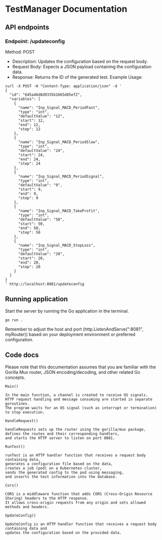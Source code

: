 # TestManager Documentation

## API endpoints

### Endpoint: /updateconfig
Method: POST
- Description: Updates the configuration based on the request body.
- Request Body: Expects a JSON payload containing the configuration data.
- Response: Returns the ID of the generated test.
Example Usage:

```
curl -X POST -H "Content-Type: application/json" -d '
{
  "id": "645a46d8d9335b1665d85ef2",
  "variables": [
    {
      "name": "Inp_Signal_MACD_PeriodFast",
      "type": "int",
      "defaultValue": "12",
      "start": 12,
      "end": 12,
      "step": 12
    },
    {
      "name": "Inp_Signal_MACD_PeriodSlow",
      "type": "int",
      "defaultValue": "24",
      "start": 24,
      "end": 24,
      "step": 24
    },
    {
      "name": "Inp_Signal_MACD_PeriodSignal",
      "type": "int",
      "defaultValue": "9",
      "start": 9,
      "end": 9,
      "step": 9
    },
    {
      "name": "Inp_Signal_MACD_TakeProfit",
      "type": "int",
      "defaultValue": "50",
      "start": 50,
      "end": 50,
      "step": 50
    },
    {
      "name": "Inp_Signal_MACD_StopLoss",
      "type": "int",
      "defaultValue": "20",
      "start": 20,
      "end": 20,
      "step": 20
    }
  ]
}
' http://localhost:8081/updateconfig
```


## Running application

Start the server by running the Go application in the terminal.

```
go run .
``` 
Remember to adjust the host and port (http.ListenAndServe(":8081", myRouter)) based on your deployment environment or preferred configuration.

## Code docs

Please note that this documentation assumes that you are familiar with the Gorilla Mux router, JSON encoding/decoding, and other related Go concepts.

` Main() `
```
In the main function, a channel is created to receive OS signals. 
HTTP request handling and message consuming are started in separate goroutines. 
The program waits for an OS signal (such as interrupt or termination) to stop execution.
```

`HandleRequest() `
```
handleRequests sets up the router using the gorilla/mux package, 
defines the routes and their corresponding handlers, 
and starts the HTTP server to listen on port 8081.
```

`RunTest() ` 
```
runTest is an HTTP handler function that receives a request body containing data, 
generates a configuration file based on the data, 
creates a job (pod) on a Kubernetes cluster, 
sends the generated config to the pod using messaging, 
and inserts the test information into the database.
```

`Cors() ` 
```
CORS is a middleware function that adds CORS (Cross-Origin Resource Sharing) headers to the HTTP response. 
It allows cross-origin requests from any origin and sets allowed methods and headers.
```

`UpdateConfig()`  
```
UpdateConfig is an HTTP handler function that receives a request body containing data and 
updates the configuration based on the provided data.
```
